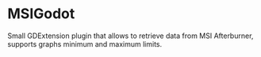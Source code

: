 # MSIGodot
 Small GDExtension plugin that allows to retrieve data from MSI Afterburner, supports graphs minimum and maximum limits.
